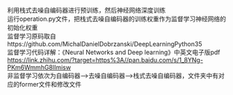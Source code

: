 利用栈式去噪自编码器进行预训练，然后神经网络深度训练  
运行operation.py文件，把栈式去噪自编码器的训练权重作为监督学习神经网络的初始化权重   
监督学习原码取自https://github.com/MichalDanielDobrzanski/DeepLearningPython35  
监督学习代码详解：《Neural Networks and Deep learning》中英文电子版pdf  
  https://link.zhihu.com/?target=https%3A//pan.baidu.com/s/1_8YNg-PKm6WmmhG8lImisw   
非监督学习依次为自编码器—>去噪自编码器—>栈式去噪自编码器，文件夹中有对应的former文件和修改文件

